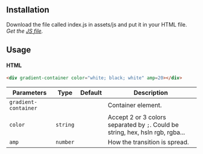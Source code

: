 ## Installation

Download the file called index.js in assets/js and put it in your HTML file.
_Get the [JS file](https://github.com/thomas-auffroy/hover-over/blob/main/assets/js/index.js)._

## Usage

#### HTML
```html
<div gradient-container color="white; black; white" amp=20></div>
```

| Parameters          | Type     | Default | Description                                                                    |
| ------------------- | -------- | ------- | ------------------------------------------------------------------------------ |
| `gradient-container`|          |         | Container element.                                                             |
| `color`             | `string` |         | Accept 2 or 3 colors separated by `;`. Could be string, hex, hsln rgb, rgba... |
| `amp`               | `number` |         | How the transition is spread.                                                  |



